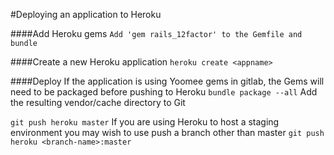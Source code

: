 #Deploying an application to Heroku

####Add Heroku gems
  ```Add 'gem rails_12factor' to the Gemfile and bundle```

####Create a new Heroku application
  ```heroku create <appname>```


####Deploy
If the application is using Yoomee gems in gitlab, the Gems will need to be packaged before pushing to Heroku
  ```bundle package --all```
Add the resulting vendor/cache directory to Git


  ```git push heroku master```
If you are using Heroku to host a staging environment you may wish to use push a branch other than master
  ```git push heroku <branch-name>:master```


